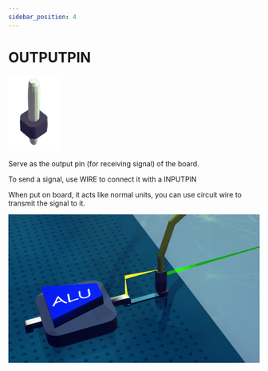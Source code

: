 ```yaml
---
sidebar_position: 4
---
```

# OUTPUTPIN
![outputpin](./img/outputpin.png)

Serve as the output pin (for receiving signal) of the board.

To send a signal, use WIRE to connect it with a INPUTPIN

When put on board, it acts like normal units, you can use circuit wire to transmit the signal to it.

![output connect](./img/outputpinconnect.png)
